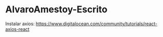 # AlvaroAmestoy-Escrito

Instalar axios:
https://www.digitalocean.com/community/tutorials/react-axios-react

